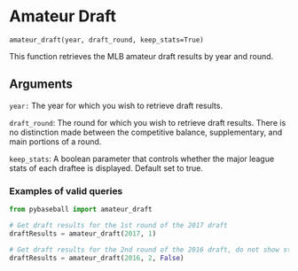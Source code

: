 # Amateur Draft

`amateur_draft(year, draft_round, keep_stats=True)`

This function retrieves the MLB amateur draft results by year and round. 

## Arguments

`year:` The year for which you wish to retrieve draft results.

`draft_round`: The round for which you wish to retrieve draft results. There is no distinction made between the competitive balance, supplementary, and main portions of a round.

`keep_stats`: A boolean parameter that controls whether the major league stats of each draftee is displayed. Default set to true. 

### Examples of valid queries

```python
from pybaseball import amateur_draft

# Get draft results for the 1st round of the 2017 draft
draftResults = amateur_draft(2017, 1)

# Get draft results for the 2nd round of the 2016 draft, do not show stats
draftResults = amateur_draft(2016, 2, False)

```
